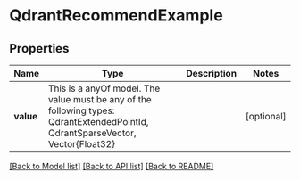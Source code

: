 # QdrantRecommendExample



## Properties
Name | Type | Description | Notes
------------ | ------------- | ------------- | -------------
**value** | This is a anyOf model. The value must be any of the following types: QdrantExtendedPointId, QdrantSparseVector, Vector{Float32} |  | [optional] 





[[Back to Model list]](../README.md#models) [[Back to API list]](../README.md#api-endpoints) [[Back to README]](../README.md)


